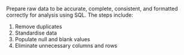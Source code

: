 Prepare raw data to be accurate, complete, consistent, and formatted correctly for analysis using SQL.
The steps include:
1. Remove duplicates
2. Standardise data
3. Populate null and blank values
4. Eliminate unnecessary columns and rows
